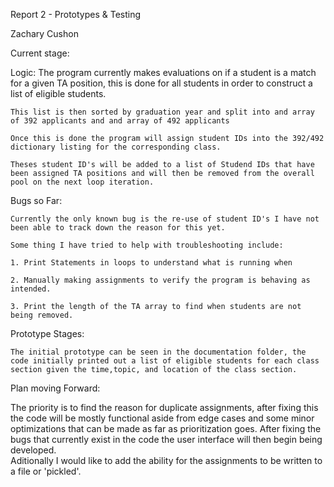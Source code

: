 Report 2 - Prototypes & Testing 

Zachary Cushon

Current stage:

Logic:
	The program currently makes evaluations on if a student is a match for a given TA position, this is done for all students in order to construct a list of eligible students.
	
	This list is then sorted by graduation year and split into and array of 392 applicants and and array of 492 applicants
	
	Once this is done the program will assign student IDs into the 392/492 dictionary listing for the corresponding class.
	
	Theses student ID's will be added to a list of Studend IDs that have been assigned TA positions and will then be removed from the overall pool on the next loop iteration.
		
Bugs so Far:
	
	Currently the only known bug is the re-use of student ID's I have not been able to track down the reason for this yet.
		
	Some thing I have tried to help with troubleshooting include:
		
	1. Print Statements in loops to understand what is running when  
			
	2. Manually making assignments to verify the program is behaving as intended.
		
	3. Print the length of the TA array to find when students are not being removed.
		

Prototype Stages:
	
	The initial prototype can be seen in the documentation folder, the code initially printed out a list of eligible students for each class section given the time,topic, and location of the class section.
	
	
Plan moving Forward:
	
The priority is to find the reason for duplicate assignments, after fixing this the code will be mostly functional aside from edge cases and some minor optimizations that can be made as far as prioritization goes.
After fixing the bugs that currently exist in the code the user interface will then begin being developed.	
Aditionally I would like to add the ability for the assignments to be written to a file or 'pickled'.
